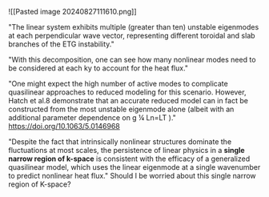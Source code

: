 
![[Pasted image 20240827111610.png]]

"The linear system exhibits multiple (greater than ten) unstable eigenmodes at each perpendicular wave vector, representing different toroidal and slab branches of the ETG instability."

"With this decomposition, one can see how many nonlinear modes need to be considered at each ky to account for the heat flux."

"One might expect the high number of active modes to complicate quasilinear approaches to reduced modeling for this scenario. However, Hatch et al.8 demonstrate that an accurate reduced model can in fact be constructed from the most unstable eigenmode alone (albeit with an additional parameter dependence on g ¼ Ln=LT )."
https://doi.org/10.1063/5.0146968


"Despite the fact that intrinsically nonlinear structures dominate the fluctuations at most scales, the persistence of linear physics in a **single narrow region of k-space** is consistent with the efficacy of a generalized quasilinear model, which uses the linear eigenmode at a single wavenumber to predict nonlinear heat flux."
Should I be worried about this single narrow region of K-space?
